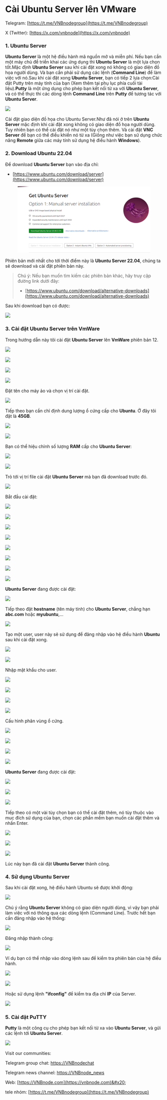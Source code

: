 # Cài Ubuntu Server lên VMware

Telegram: [https://t.me/VNBnodegroup](https://t.me/VNBnodegroup)

X (Twitter): [https://x.com/vnbnode](https://x.com/vnbnode)

### 1. Ubuntu Server

**Ubuntu Server** là một hệ điều hành mã nguồn mở và miễn phí. Nếu bạn cần một máy chủ để triển khai các ứng dụng thì **Ubuntu Server** là một lựa chọn tốt.Mặc định **Ubuntu Server** sau khi cài đặt xong nó không có giao diện đồ họa người dùng. Và bạn cần phải sử dụng các lệnh (**Command Line**) để làm việc với nó.Sau khi cài đặt xong **Ubuntu Server**, bạn có tiếp 2 lựa chọn:Cài đặt Putty trên máy tính của bạn (Xem thêm tại phụ lục phía cuối tài liệu).**Putty** là một ứng dụng cho phép bạn kết nối từ xa với **Ubuntu Server**, và có thể thực thi các dòng lệnh **Command Line** trên **Putty** để tương tác với **Ubuntu Server**.

![](https://s1.o7planning.com/web-rs/web-image/vi/arf-1088850-vi.webp)

Cài đặt giao diện đồ họa cho Ubuntu Server.Như đã nói ở trên **Ubuntu Server** mặc định khi cài đặt xong không có giao diện đồ họa người dùng. Tuy nhiên bạn có thể cài đặt nó như một tùy chọn thêm. Và cài đặt **VNC Server** để bạn có thể điều khiển nó từ xa (Giống như việc bạn sử dụng chức năng **Remote** giữa các máy tính sử dụng hệ điều hành **Windows**).

### 2. Download Ubuntu 22.04

Để download **Ubuntu Server** bạn vào địa chỉ:

* [https://www.ubuntu.com/download/server](https://www.ubuntu.com/download/server)

<figure><img src="../.gitbook/assets/image (2) (1).png" alt=""><figcaption></figcaption></figure>

Phiên bản mới nhất cho tới thời điểm này là **Ubuntu Server 22.04**, chúng ta sẽ download và cài đặt phiên bản này.

> Chú ý: Nếu bạn muốn tìm kiếm các phiên bản khác, hãy truy cập đường link dưới đây:
>
> * [https://www.ubuntu.com/download/alternative-downloads](https://www.ubuntu.com/download/alternative-downloads)

Sau khi download bạn có được:

![](https://s1.o7planning.com/web-rs/web-image/vi/arf-1088889-vi.webp)

### 3. Cài đặt Ubuntu Server trên VmWare

Trong hướng dẫn này tôi cài đặt **Ubuntu Server** lên **VmWare** phiên bản 12.

![](https://s1.o7planning.com/web-rs/web-image/vi/arf-1088903-vi.webp)

![](https://s1.o7planning.com/web-rs/web-image/vi/arf-1088904-vi.webp)

![](https://s1.o7planning.com/web-rs/web-image/vi/arf-1088905-vi.webp)

![](https://s1.o7planning.com/web-rs/web-image/vi/arf-1088906-vi.webp)

Đặt tên cho máy ảo và chọn vị trí cài đặt.

![](https://s1.o7planning.com/web-rs/web-image/vi/arf-1088912-vi.webp)

Tiếp theo bạn cần chỉ định dung lượng ổ cứng cấp cho **Ubuntu**. Ở đây tôi đặt là **45GB**.

![](https://s1.o7planning.com/web-rs/web-image/vi/arf-1088918-vi.webp)

![](https://s1.o7planning.com/web-rs/web-image/vi/arf-1088919-vi.webp)

Bạn có thể hiệu chỉnh số lượng **RAM** cấp cho **Ubuntu Server**:

![](https://s1.o7planning.com/web-rs/web-image/vi/arf-1088925-vi.webp)

![](https://s1.o7planning.com/web-rs/web-image/vi/arf-1088926-vi.webp)

Trỏ tới vị trí file cài đặt **Ubuntu Server** mà bạn đã download trước đó.

![](https://s1.o7planning.com/web-rs/web-image/vi/arf-1088932-vi.webp)

Bắt đầu cài đặt:

![](https://s1.o7planning.com/web-rs/web-image/vi/arf-1088938-vi.webp)

![](https://s1.o7planning.com/web-rs/web-image/vi/arf-1088939-vi.webp)

![](https://s1.o7planning.com/web-rs/web-image/vi/arf-1088940-vi.webp)

![](https://s1.o7planning.com/web-rs/web-image/vi/arf-1088941-vi.webp)

![](https://s1.o7planning.com/web-rs/web-image/vi/arf-1088942-vi.webp)

![](https://s1.o7planning.com/web-rs/web-image/vi/arf-1088943-vi.webp)

![](https://s1.o7planning.com/web-rs/web-image/vi/arf-1088944-vi.webp)

![](https://s1.o7planning.com/web-rs/web-image/vi/arf-1088945-vi.webp)

**Ubuntu Server** đang được cài đặt:

![](https://s1.o7planning.com/web-rs/web-image/vi/arf-1088951-vi.webp)

Tiếp theo đặt **hostname** (tên máy tính) cho **Ubuntu Server**, chẳng hạn **abc.com** hoặc **myubuntu**,...

![](https://s1.o7planning.com/web-rs/web-image/vi/arf-1088957-vi.webp)

Tạo một user, user này sẽ sử dụng để đăng nhập vào hệ điều hành **Ubuntu** sau khi cài đặt xong.

![](https://s1.o7planning.com/web-rs/web-image/vi/arf-1088963-vi.webp)

![](https://s1.o7planning.com/web-rs/web-image/vi/arf-1088964-vi.webp)

Nhập mật khẩu cho user.

![](https://s1.o7planning.com/web-rs/web-image/vi/arf-1088970-vi.webp)

![](https://s1.o7planning.com/web-rs/web-image/vi/arf-1088971-vi.webp)

![](https://s1.o7planning.com/web-rs/web-image/vi/arf-1088972-vi.webp)

![](https://s1.o7planning.com/web-rs/web-image/vi/arf-1088973-vi.webp)

Cấu hình phân vùng ổ cứng.

![](https://s1.o7planning.com/web-rs/web-image/vi/arf-1088979-vi.webp)

![](https://s1.o7planning.com/web-rs/web-image/vi/arf-1088980-vi.webp)

![](https://s1.o7planning.com/web-rs/web-image/vi/arf-1088981-vi.webp)

![](https://s1.o7planning.com/web-rs/web-image/vi/arf-1088982-vi.webp)

**Ubuntu Server** đang được cài đặt:

![](https://s1.o7planning.com/web-rs/web-image/vi/arf-1088988-vi.webp)

![](https://s1.o7planning.com/web-rs/web-image/vi/arf-1088989-vi.webp)

![](https://s1.o7planning.com/web-rs/web-image/vi/arf-1088990-vi.webp)

Tiếp theo có một vài tùy chọn bạn có thể cài đặt thêm, nó tùy thuộc vào muc đích sử dụng của bạn, chọn các phần mềm bạn muốn cài đặt thêm và nhấn Enter.

![](https://s1.o7planning.com/web-rs/web-image/vi/arf-1088996-vi.webp)

![](https://s1.o7planning.com/web-rs/web-image/vi/arf-1088997-vi.webp)

![](https://s1.o7planning.com/web-rs/web-image/vi/arf-1088998-vi.webp)

Lúc này bạn đã cài đặt **Ubuntu Server** thành công.

### 4. Sử dụng Ubuntu Server

Sau khi cài đặt xong, hệ điều hành Ubuntu sẽ được khởi động:

![](https://s1.o7planning.com/web-rs/web-image/vi/arf-1089017-vi.webp)

Chú ý rằng **Ubuntu Server** không có giao diện người dùng, vì vậy bạn phải làm việc với nó thông qua các dòng lệnh (Command Line). Trước hết bạn cần đăng nhập vào hệ thống:

![](https://s1.o7planning.com/web-rs/web-image/vi/arf-1089023-vi.webp)

Đăng nhập thành công:

![](https://s1.o7planning.com/web-rs/web-image/vi/arf-1089029-vi.webp)

Ví dụ bạn có thể nhập vào dòng lệnh sau để kiểm tra phiên bản của hệ điều hành.

![](https://s1.o7planning.com/web-rs/web-image/vi/arf-1089035-vi.webp)

![](https://s1.o7planning.com/web-rs/web-image/vi/arf-1089036-vi.webp)

Hoặc sử dụng lệnh **"ifconfig"** để kiểm tra địa chỉ **IP** của Server.

![](https://s1.o7planning.com/web-rs/web-image/vi/arf-1089042-vi.webp)

### 5. Cài đặt PuTTY

**Putty** là một công cụ cho phép bạn kết nối từ xa vào **Ubuntu Server**, và gửi các lệnh tới **Ubuntu Server**.

![](https://s1.o7planning.com/web-rs/web-image/vi/arf-1089054-vi.webp)

Visit our communities:

Telegram group chat: [https://VNBnodechat](https://t.me/+4aLsnP6JHhY4YTY1)

Telegram news channel: [https://VNBnode\_news](https://t.me/+IpfWe\_pX7UlkMzY1)

Web: [https://VNBnode.com](https://vnbnode.com)&#x20;

tele nhóm: [https://t.me/VNBnodegroup](https://t.me/VNBnodegroup)
